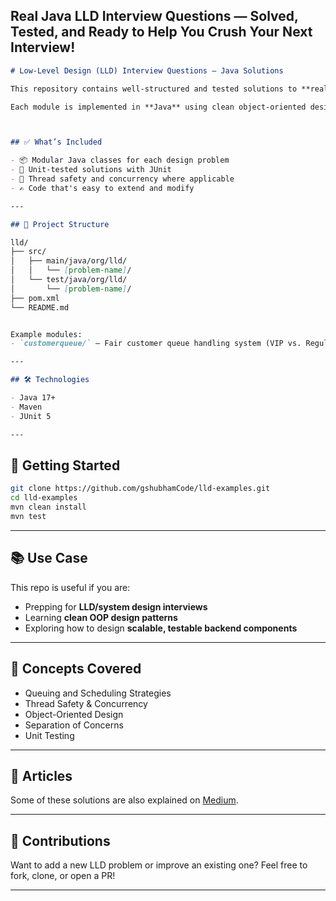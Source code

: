 ## Real Java LLD Interview Questions — Solved, Tested, and Ready to Help You Crush Your Next Interview!


```markdown
# Low-Level Design (LLD) Interview Questions – Java Solutions

This repository contains well-structured and tested solutions to **real-world Low-Level Design (LLD) interview questions**, commonly asked at top tech companies.

Each module is implemented in **Java** using clean object-oriented design principles, and includes **unit tests** using **JUnit 5**.



## ✅ What’s Included

- 📦 Modular Java classes for each design problem
- 🧪 Unit-tested solutions with JUnit
- 🧵 Thread safety and concurrency where applicable
- ✍️ Code that's easy to extend and modify

---

## 📁 Project Structure

lld/
├── src/
│   ├── main/java/org/lld/
│   │   └── [problem-name]/
│   └── test/java/org/lld/
│       └── [problem-name]/
├── pom.xml
└── README.md


Example modules:
- `customerqueue/` – Fair customer queue handling system (VIP vs. Regular)

---

## 🛠️ Technologies

- Java 17+
- Maven
- JUnit 5

---
````

## 🚀 Getting Started

```bash
git clone https://github.com/gshubhamCode/lld-examples.git
cd lld-examples
mvn clean install
mvn test
```

---

## 📚 Use Case

This repo is useful if you are:

* Prepping for **LLD/system design interviews**
* Learning **clean OOP design patterns**
* Exploring how to design **scalable, testable backend components**

---

## 🧠 Concepts Covered

* Queuing and Scheduling Strategies
* Thread Safety & Concurrency
* Object-Oriented Design
* Separation of Concerns
* Unit Testing

---

## 📖 Articles

Some of these solutions are also explained on [Medium](https://medium.com/@shubham18p2).

---

## 🙌 Contributions

Want to add a new LLD problem or improve an existing one?
Feel free to fork, clone, or open a PR!

---
